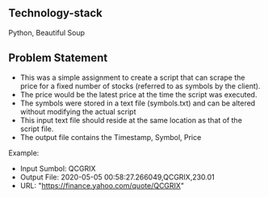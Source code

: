 Technology-stack
---------------- 
Python, Beautiful Soup

Problem Statement
-----------------
- This was a simple assignment to create a script that can scrape the price for a fixed number of stocks (referred to as symbols by the client).
- The price would be the latest price at the time the script was executed.
- The symbols were stored in a text file (symbols.txt) and can be altered without modifying the actual script
- This input text file should reside at the same location as that of the script file.
- The output file contains the Timestamp, Symbol, Price

Example:
- Input Sumbol: QCGRIX
- Output File: 2020-05-05 00:58:27.266049,QCGRIX,230.01
- URL: "https://finance.yahoo.com/quote/QCGRIX"